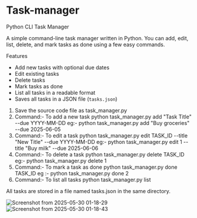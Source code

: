# Task-manager
 Python CLI Task Manager

A simple command-line task manager written in Python. You can add, edit, list, delete, and mark tasks as done using a few easy commands.

Features
- Add new tasks with optional due dates
- Edit existing tasks
- Delete tasks
- Mark tasks as done
- List all tasks in a readable format
- Saves all tasks in a JSON file (`tasks.json`)

1. Save the source code file as task_manager.py
2. Command:- To add a new task
   python task_manager.py add "Task Title" --due YYYY-MM-DD
   eg:- python task_manager.py add "Buy groceries" --due 2025-06-05
3. Command:- To edit a task
   python task_manager.py edit TASK_ID --title "New Title" --due YYYY-MM-DD
   eg:- python task_manager.py edit 1 --title "Buy milk" --due 2025-06-06
4. Command:- To delete a task
   python task_manager.py delete TASK_ID
   eg:- python task_manager.py delete 1
5. Command:- To mark a task as done
   python task_manager.py done TASK_ID
   eg :- python task_manager.py done 2
6. Command:- To list all tasks
   python task_manager.py list

All tasks are stored in a file named tasks.json in the same directory.



  
  




























![Screenshot from 2025-05-30 01-18-29](https://github.com/user-attachments/assets/5c337bc2-49e4-4a5b-8308-0acd3a151a5a)
![Screenshot from 2025-05-30 01-18-43](https://github.com/user-attachments/assets/17dd2f18-5c54-45fd-b203-93185c0fe55d)
